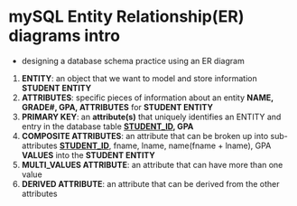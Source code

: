 # mySQL Entity Relationship(ER) diagrams intro

- designing a database schema practice using an ER diagram

1. **ENTITY**: an object that we want to model and store information **STUDENT ENTITY**
2. **ATTRIBUTES**: specific pieces of information about an entity **NAME, GRADE#, GPA, ATTRIBUTES** for **STUDENT ENTITY**
3. **PRIMARY KEY**: an **attribute(s)** that uniquely identifies an ENTITY and entry in the database table **<u>STUDENT_ID</u>, GPA**
4. **COMPOSITE ATTRIBUTES**: an attribute that can be broken up into sub-attributes <u>**STUDENT_ID**</u>, fname, lname, name(fname + lname), GPA **VALUES** into the **STUDENT ENTITY**
5. **MULTI_VALUES ATTRIBUTE**: an attribute that can have more than one value
6. **DERIVED ATTRIBUTE**: an attribute that can be derived from the other attributes
